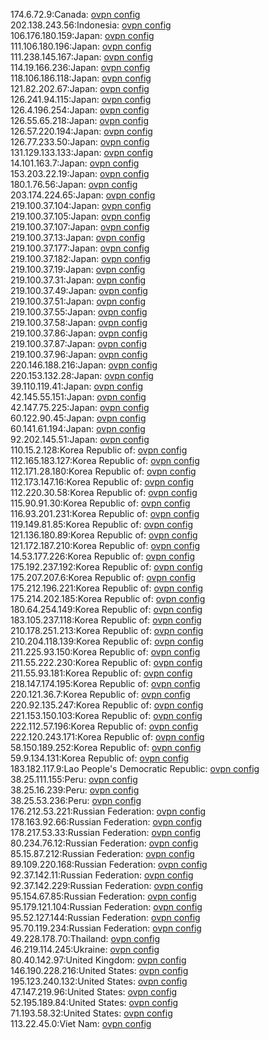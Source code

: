 174.6.72.9:Canada: [ovpn config](vpn/174_6_72_9.ovpn)  
202.138.243.56:Indonesia: [ovpn config](vpn/202_138_243_56.ovpn)  
106.176.180.159:Japan: [ovpn config](vpn/106_176_180_159.ovpn)  
111.106.180.196:Japan: [ovpn config](vpn/111_106_180_196.ovpn)  
111.238.145.167:Japan: [ovpn config](vpn/111_238_145_167.ovpn)  
114.19.166.236:Japan: [ovpn config](vpn/114_19_166_236.ovpn)  
118.106.186.118:Japan: [ovpn config](vpn/118_106_186_118.ovpn)  
121.82.202.67:Japan: [ovpn config](vpn/121_82_202_67.ovpn)  
126.241.94.115:Japan: [ovpn config](vpn/126_241_94_115.ovpn)  
126.4.196.254:Japan: [ovpn config](vpn/126_4_196_254.ovpn)  
126.55.65.218:Japan: [ovpn config](vpn/126_55_65_218.ovpn)  
126.57.220.194:Japan: [ovpn config](vpn/126_57_220_194.ovpn)  
126.77.233.50:Japan: [ovpn config](vpn/126_77_233_50.ovpn)  
131.129.133.133:Japan: [ovpn config](vpn/131_129_133_133.ovpn)  
14.101.163.7:Japan: [ovpn config](vpn/14_101_163_7.ovpn)  
153.203.22.19:Japan: [ovpn config](vpn/153_203_22_19.ovpn)  
180.1.76.56:Japan: [ovpn config](vpn/180_1_76_56.ovpn)  
203.174.224.65:Japan: [ovpn config](vpn/203_174_224_65.ovpn)  
219.100.37.104:Japan: [ovpn config](vpn/219_100_37_104.ovpn)  
219.100.37.105:Japan: [ovpn config](vpn/219_100_37_105.ovpn)  
219.100.37.107:Japan: [ovpn config](vpn/219_100_37_107.ovpn)  
219.100.37.13:Japan: [ovpn config](vpn/219_100_37_13.ovpn)  
219.100.37.177:Japan: [ovpn config](vpn/219_100_37_177.ovpn)  
219.100.37.182:Japan: [ovpn config](vpn/219_100_37_182.ovpn)  
219.100.37.19:Japan: [ovpn config](vpn/219_100_37_19.ovpn)  
219.100.37.31:Japan: [ovpn config](vpn/219_100_37_31.ovpn)  
219.100.37.49:Japan: [ovpn config](vpn/219_100_37_49.ovpn)  
219.100.37.51:Japan: [ovpn config](vpn/219_100_37_51.ovpn)  
219.100.37.55:Japan: [ovpn config](vpn/219_100_37_55.ovpn)  
219.100.37.58:Japan: [ovpn config](vpn/219_100_37_58.ovpn)  
219.100.37.86:Japan: [ovpn config](vpn/219_100_37_86.ovpn)  
219.100.37.87:Japan: [ovpn config](vpn/219_100_37_87.ovpn)  
219.100.37.96:Japan: [ovpn config](vpn/219_100_37_96.ovpn)  
220.146.188.216:Japan: [ovpn config](vpn/220_146_188_216.ovpn)  
220.153.132.28:Japan: [ovpn config](vpn/220_153_132_28.ovpn)  
39.110.119.41:Japan: [ovpn config](vpn/39_110_119_41.ovpn)  
42.145.55.151:Japan: [ovpn config](vpn/42_145_55_151.ovpn)  
42.147.75.225:Japan: [ovpn config](vpn/42_147_75_225.ovpn)  
60.122.90.45:Japan: [ovpn config](vpn/60_122_90_45.ovpn)  
60.141.61.194:Japan: [ovpn config](vpn/60_141_61_194.ovpn)  
92.202.145.51:Japan: [ovpn config](vpn/92_202_145_51.ovpn)  
110.15.2.128:Korea Republic of: [ovpn config](vpn/110_15_2_128.ovpn)  
112.165.183.127:Korea Republic of: [ovpn config](vpn/112_165_183_127.ovpn)  
112.171.28.180:Korea Republic of: [ovpn config](vpn/112_171_28_180.ovpn)  
112.173.147.16:Korea Republic of: [ovpn config](vpn/112_173_147_16.ovpn)  
112.220.30.58:Korea Republic of: [ovpn config](vpn/112_220_30_58.ovpn)  
115.90.91.30:Korea Republic of: [ovpn config](vpn/115_90_91_30.ovpn)  
116.93.201.231:Korea Republic of: [ovpn config](vpn/116_93_201_231.ovpn)  
119.149.81.85:Korea Republic of: [ovpn config](vpn/119_149_81_85.ovpn)  
121.136.180.89:Korea Republic of: [ovpn config](vpn/121_136_180_89.ovpn)  
121.172.187.210:Korea Republic of: [ovpn config](vpn/121_172_187_210.ovpn)  
14.53.177.226:Korea Republic of: [ovpn config](vpn/14_53_177_226.ovpn)  
175.192.237.192:Korea Republic of: [ovpn config](vpn/175_192_237_192.ovpn)  
175.207.207.6:Korea Republic of: [ovpn config](vpn/175_207_207_6.ovpn)  
175.212.196.221:Korea Republic of: [ovpn config](vpn/175_212_196_221.ovpn)  
175.214.202.185:Korea Republic of: [ovpn config](vpn/175_214_202_185.ovpn)  
180.64.254.149:Korea Republic of: [ovpn config](vpn/180_64_254_149.ovpn)  
183.105.237.118:Korea Republic of: [ovpn config](vpn/183_105_237_118.ovpn)  
210.178.251.213:Korea Republic of: [ovpn config](vpn/210_178_251_213.ovpn)  
210.204.118.139:Korea Republic of: [ovpn config](vpn/210_204_118_139.ovpn)  
211.225.93.150:Korea Republic of: [ovpn config](vpn/211_225_93_150.ovpn)  
211.55.222.230:Korea Republic of: [ovpn config](vpn/211_55_222_230.ovpn)  
211.55.93.181:Korea Republic of: [ovpn config](vpn/211_55_93_181.ovpn)  
218.147.174.195:Korea Republic of: [ovpn config](vpn/218_147_174_195.ovpn)  
220.121.36.7:Korea Republic of: [ovpn config](vpn/220_121_36_7.ovpn)  
220.92.135.247:Korea Republic of: [ovpn config](vpn/220_92_135_247.ovpn)  
221.153.150.103:Korea Republic of: [ovpn config](vpn/221_153_150_103.ovpn)  
222.112.57.196:Korea Republic of: [ovpn config](vpn/222_112_57_196.ovpn)  
222.120.243.171:Korea Republic of: [ovpn config](vpn/222_120_243_171.ovpn)  
58.150.189.252:Korea Republic of: [ovpn config](vpn/58_150_189_252.ovpn)  
59.9.134.131:Korea Republic of: [ovpn config](vpn/59_9_134_131.ovpn)  
183.182.117.9:Lao People's Democratic Republic: [ovpn config](vpn/183_182_117_9.ovpn)  
38.25.111.155:Peru: [ovpn config](vpn/38_25_111_155.ovpn)  
38.25.16.239:Peru: [ovpn config](vpn/38_25_16_239.ovpn)  
38.25.53.236:Peru: [ovpn config](vpn/38_25_53_236.ovpn)  
176.212.53.221:Russian Federation: [ovpn config](vpn/176_212_53_221.ovpn)  
178.163.92.66:Russian Federation: [ovpn config](vpn/178_163_92_66.ovpn)  
178.217.53.33:Russian Federation: [ovpn config](vpn/178_217_53_33.ovpn)  
80.234.76.12:Russian Federation: [ovpn config](vpn/80_234_76_12.ovpn)  
85.15.87.212:Russian Federation: [ovpn config](vpn/85_15_87_212.ovpn)  
89.109.220.168:Russian Federation: [ovpn config](vpn/89_109_220_168.ovpn)  
92.37.142.11:Russian Federation: [ovpn config](vpn/92_37_142_11.ovpn)  
92.37.142.229:Russian Federation: [ovpn config](vpn/92_37_142_229.ovpn)  
95.154.67.85:Russian Federation: [ovpn config](vpn/95_154_67_85.ovpn)  
95.179.121.104:Russian Federation: [ovpn config](vpn/95_179_121_104.ovpn)  
95.52.127.144:Russian Federation: [ovpn config](vpn/95_52_127_144.ovpn)  
95.70.119.234:Russian Federation: [ovpn config](vpn/95_70_119_234.ovpn)  
49.228.178.70:Thailand: [ovpn config](vpn/49_228_178_70.ovpn)  
46.219.114.245:Ukraine: [ovpn config](vpn/46_219_114_245.ovpn)  
80.40.142.97:United Kingdom: [ovpn config](vpn/80_40_142_97.ovpn)  
146.190.228.216:United States: [ovpn config](vpn/146_190_228_216.ovpn)  
195.123.240.132:United States: [ovpn config](vpn/195_123_240_132.ovpn)  
47.147.219.96:United States: [ovpn config](vpn/47_147_219_96.ovpn)  
52.195.189.84:United States: [ovpn config](vpn/52_195_189_84.ovpn)  
71.193.58.32:United States: [ovpn config](vpn/71_193_58_32.ovpn)  
113.22.45.0:Viet Nam: [ovpn config](vpn/113_22_45_0.ovpn)  
